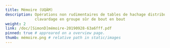 ```yaml
---
title: Mémoire (UQÀM)
description: Opérations non rudimentaires de tables de hachage distribuées et
             clavardage en groupe sûr de bout en bout
weight: 2
link: /doc/[SimonD]mémoire-20190928-63a6fff.pdf
pinned: true # appreared on a overview page.
thumb: mémoire.png # relative path in static/images
---
```


<!-- vim: set sts=2 ts=2 sw=2 tw=80 et :-->

